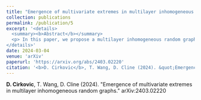 ```yaml
---
title: "Emergence of multivariate extremes in multilayer inhomogeneous random graphs"
collection: publications
permalink: /publication/5
excerpt: '<details>
  <summary><b>Abstract</b></summary>
  <p> In this paper, we propose a multilayer inhomogeneous random graph model (MIRG), whose layers may consist of both single-edge and multi-edge graphs. In the single layer case, it has been shown that the regular variation of the weight distribution underlying the inhomogeneous random graph implies the regular variation of the typical degree distribution. We extend this correspondence to the multilayer case by showing that the multivariate regular variation of the weight distribution implies the multivariate regular variation of the asymptotic degree distribution. Furthermore, in certain circumstances, the extremal dependence structure present in the weight distribution will be adopted by the asymptotic degree distribution. By considering the asymptotic degree distribution, a wider class of Chung-Lu and Norros-Reittu graphs may be incorporated into the MIRG layers. Additionally, we prove consistency of the Hill estimator when applied to degrees of the MIRG that have a tail index greater than 1. Simulation results indicate that, in practice, hidden regular variation may be consistently detected from an observed MIRG.</p>
</details>'
date: 2024-03-04
venue: 'arXiv'
paperurl: 'https://arxiv.org/abs/2403.02220'
citation: '<b>D. Cirkovic</b>, T. Wang, D. Cline (2024). &quot;Emergence of multivariate extremes in multilayer inhomogeneous random graphs.&quot; arXiv:2403.02220'
---
```

  <b>D. Cirkovic</b>, T. Wang, D. Cline (2024). &quot;Emergence of multivariate extremes in multilayer inhomogeneous random graphs.&quot; arXiv:2403.02220
  
  
